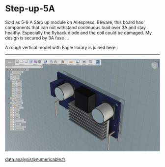 # Step-up-5A
Sold as 5-9 A Step up module on Aliexpress. Beware, this board has components that can 
not withstand continuous load over 3A and stay healthy. Especially the flyback diode 
and the coil could be damaged. My design is secured by 3A fuse ...


A rough vertical model with Eagle library is joined here :

************
![Figure 1-1](stepup.png?raw=true "Figure 1")

data.analysis@numericable.fr
